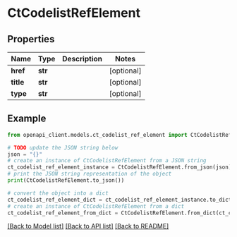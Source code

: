 # CtCodelistRefElement


## Properties

Name | Type | Description | Notes
------------ | ------------- | ------------- | -------------
**href** | **str** |  | [optional] 
**title** | **str** |  | [optional] 
**type** | **str** |  | [optional] 

## Example

```python
from openapi_client.models.ct_codelist_ref_element import CtCodelistRefElement

# TODO update the JSON string below
json = "{}"
# create an instance of CtCodelistRefElement from a JSON string
ct_codelist_ref_element_instance = CtCodelistRefElement.from_json(json)
# print the JSON string representation of the object
print(CtCodelistRefElement.to_json())

# convert the object into a dict
ct_codelist_ref_element_dict = ct_codelist_ref_element_instance.to_dict()
# create an instance of CtCodelistRefElement from a dict
ct_codelist_ref_element_from_dict = CtCodelistRefElement.from_dict(ct_codelist_ref_element_dict)
```
[[Back to Model list]](../README.md#documentation-for-models) [[Back to API list]](../README.md#documentation-for-api-endpoints) [[Back to README]](../README.md)


